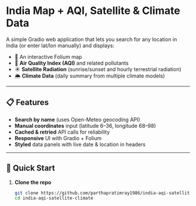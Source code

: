 # India Map + AQI, Satellite & Climate Data

A simple Gradio web application that lets you search for any location in India (or enter lat/lon manually) and displays:

- 📍 An interactive Folium map  
- 🌿 **Air Quality Index (AQI)** and related pollutants  
- ☀️ **Satellite Radiation** (sunrise/sunset and hourly terrestrial radiation)  
- 🌦️ **Climate Data** (daily summary from multiple climate models)

---

## 📋 Features

- **Search by name** (uses Open-Meteo geocoding API)  
- **Manual coordinates** input (latitude 6–36, longitude 68–98)  
- **Cached & retried** API calls for reliability  
- **Responsive** UI with Gradio + Folium  
- **Styled** data panels with live date & location in headers  

---

## 🚀 Quick Start

1. **Clone the repo**  
   ```bash
   git clone https://github.com/parthapratimray1986/india-aqi-satellite-climate.git
   cd india-aqi-satellite-climate
